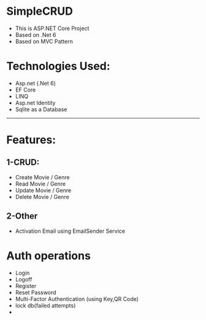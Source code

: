 # SimpleCRUD
- This is ASP.NET Core Project
- Based on .Net 6
- Based on MVC Pattern

# Technologies Used:
- Asp.net (.Net 6)
- EF Core
- LINQ
- Asp.net Identity
- Sqlite as a Database

---------------------------
# Features:
## 1-CRUD:
- Create Movie / Genre
- Read Movie / Genre
- Update Movie / Genre
- Delete Movie / Genre

## 2-Other
- Activation Email using EmailSender Service

# Auth operations
- Login
- Logoff
- Register
- Reset Password
- Multi-Factor Authentication (using Key,QR Code)
- lock db(failed attempts)
- 
